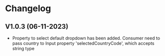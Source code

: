 # Changelog

## V1.0.3 (06-11-2023)

- Property to select default dropdown has been added. Consumer need to pass country to Input property 'selectedCountryCode', which accepts string type
